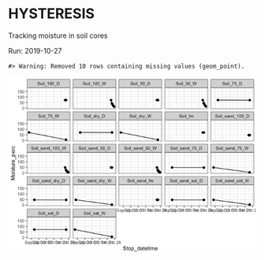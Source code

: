 
<!-- README.md is generated from README.Rmd. Please edit that file -->

# HYSTERESIS

Tracking moisture in soil cores

Run: 2019-10-27

    #> Warning: Removed 10 rows containing missing values (geom_point).

![](README-unnamed-chunk-1-1.png)<!-- -->
